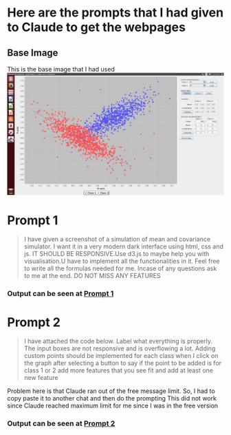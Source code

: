 # Here are the prompts that I had given to Claude to get the webpages

## Base Image

This is the base image that I had used
![Base Image](base_image.jpeg)

# Prompt 1

> I have given a screenshot of a simulation of mean and covariance simulator. I want it in a very modern dark interface
> using html, css and js. IT SHOULD BE RESPONSIVE.Use d3.js to maybe help you with visualisation.U have to implement all
> the functionalities in it. Feel free to write all the formulas needed for me. Incase of any questions ask to me at the
> end.
> DO NOT MISS ANY FEATURES

### Output can be seen at [Prompt 1](Claude_1.html)

# Prompt 2

> I have attached the code below.
Label what everything is properly. The input boxes are not responsive and is overflowing a lot. Adding custom points should be implemented for each class when I click on the graph after selecting a button to say if the point to be added is for class 1 or 2
add more features that you see fit and add at least one new feature

Problem here is that Claude ran out of the free message limit. So, I had to copy paste it to another chat and then do the prompting
This did not work since Claude reached maximum limit for me since I was in the free version
### Output can be seen at [Prompt 2](Claude_2.html)
